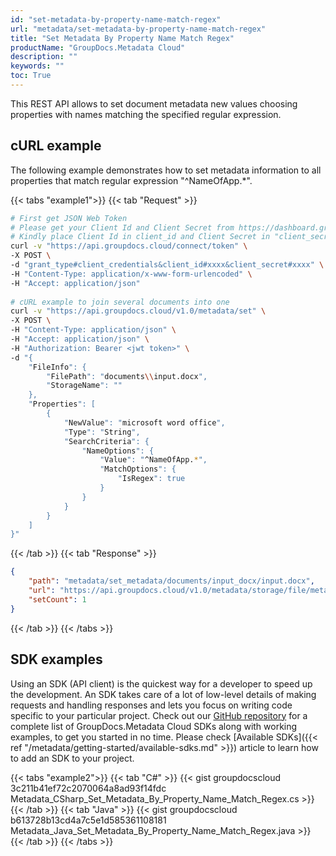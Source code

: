 ```yaml
---
id: "set-metadata-by-property-name-match-regex"
url: "metadata/set-metadata-by-property-name-match-regex"
title: "Set Metadata By Property Name Match Regex"
productName: "GroupDocs.Metadata Cloud"
description: ""
keywords: ""
toc: True
---
```


This REST API allows to set document metadata new values choosing properties with names matching the specified regular expression.

## cURL example

The following example demonstrates how to set metadata information to all properties that match regular expression "^NameOfApp.*".

{{< tabs "example1">}}
{{< tab "Request" >}}

```bash
# First get JSON Web Token
# Please get your Client Id and Client Secret from https://dashboard.groupdocs.cloud/applications. 
# Kindly place Client Id in client_id and Client Secret in "client_secret" argument.
curl -v "https://api.groupdocs.cloud/connect/token" \
-X POST \
-d "grant_type#client_credentials&client_id#xxxx&client_secret#xxxx" \
-H "Content-Type: application/x-www-form-urlencoded" \
-H "Accept: application/json"
   
# cURL example to join several documents into one
curl -v "https://api.groupdocs.cloud/v1.0/metadata/set" \
-X POST \
-H "Content-Type: application/json" \
-H "Accept: application/json" \
-H "Authorization: Bearer <jwt token>" \
-d "{
    "FileInfo": {
        "FilePath": "documents\\input.docx",
        "StorageName": ""
    },
    "Properties": [
        {
            "NewValue": "microsoft word office",
            "Type": "String",
            "SearchCriteria": {
                "NameOptions": {
                    "Value": "^NameOfApp.*",
                    "MatchOptions": {
                        "IsRegex": true
                    }
                }
            }
        }
    ]
}"
```

{{< /tab >}}
{{< tab "Response" >}}

```json
{
    "path": "metadata/set_metadata/documents/input_docx/input.docx",
    "url": "https://api.groupdocs.cloud/v1.0/metadata/storage/file/metadata/set_metadata/documents/input_docx/input.docx",
    "setCount": 1
}
```

{{< /tab >}}
{{< /tabs >}}

## SDK examples

Using an SDK (API client) is the quickest way for a developer to speed up the development. An SDK takes care of a lot of low-level details of making requests and handling responses and lets you focus on writing code specific to your particular project. Check out our [GitHub repository](https://github.com/groupdocs-metadata-cloud) for a complete list of GroupDocs.Metadata Cloud SDKs along with working examples, to get you started in no time. Please check [Available SDKs]({{< ref "/metadata/getting-started/available-sdks.md" >}}) article to learn how to add an SDK to your project.

{{< tabs "example2">}}
{{< tab "C#" >}}
{{< gist groupdocscloud 3c211b41ef72c2070064a8ad93f14fdc Metadata_CSharp_Set_Metadata_By_Property_Name_Match_Regex.cs >}}
{{< /tab >}}
{{< tab "Java" >}}
{{< gist groupdocscloud b613728b13cd4a7c5e1d585361108181 Metadata_Java_Set_Metadata_By_Property_Name_Match_Regex.java >}}
{{< /tab >}}
{{< /tabs >}}
